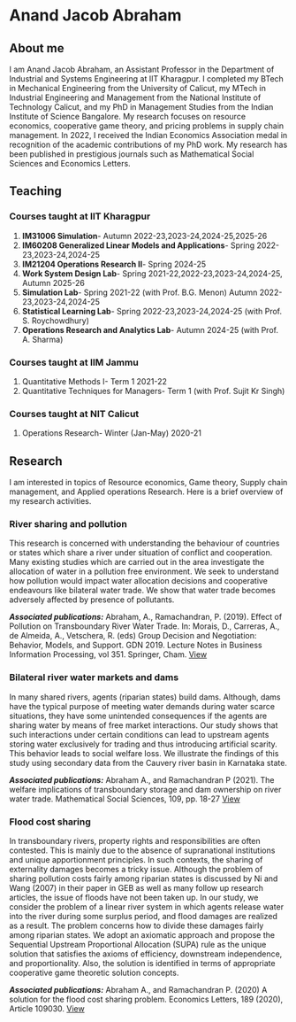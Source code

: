 # Anand Jacob Abraham

## About me

I am Anand Jacob Abraham, an Assistant Professor in the Department of Industrial and Systems Engineering at IIT Kharagpur. I completed my BTech in Mechanical Engineering from the University of Calicut, my MTech in Industrial Engineering and Management from the National Institute of Technology Calicut, and my PhD in Management Studies from the Indian Institute of Science Bangalore. My research focuses on resource economics, cooperative game theory, and pricing problems in supply chain management. In 2022, I received the Indian Economics Association medal in recognition of the academic contributions of my PhD work. My research has been published in prestigious journals such as Mathematical Social Sciences and Economics Letters.

## Teaching 

### Courses taught at IIT Kharagpur

1. **IM31006 Simulation**- Autumn 2022-23,2023-24,2024-25,2025-26
2. **IM60208 Generalized Linear Models and Applications**- Spring 2022-23,2023-24,2024-25
3. **IM21204 Operations Research II**- Spring 2024-25
4. **Work System Design Lab**- Spring 2021-22,2022-23,2023-24,2024-25, Autumn 2025-26
5. **Simulation Lab**- Spring 2021-22 (with Prof. B.G. Menon) Autumn 2022-23,2023-24,2024-25
6. **Statistical Learning Lab**- Spring 2022-23,2023-24,2024-25 (with Prof. S. Roychowdhury)
7. **Operations Research and Analytics Lab**- Autumn 2024-25 (with Prof. A. Sharma)

### Courses taught at IIM Jammu
1. Quantitative Methods I- Term 1 2021-22
2. Quantitative Techniques for Managers- Term 1 (with Prof. Sujit Kr Singh) 
### Courses taught at NIT Calicut
1. Operations Research- Winter (Jan-May) 2020-21

## Research

I am interested in topics of Resource economics, Game theory, Supply chain management, and Applied operations Research. Here is a brief overview of my research activities.

### River sharing and pollution
This research is concerned with understanding the behaviour of countries or states which share a river under situation of conflict and cooperation. Many existing studies which are carried out in the area investigate the allocation of water in a pollution free environment. We seek to understand how pollution would impact water allocation decisions and cooperative endeavours like bilateral water trade. We show that water trade becomes adversely affected by presence of pollutants.

***Associated publications:***
Abraham, A., Ramachandran, P. (2019). Effect of Pollution on Transboundary River Water Trade. In: Morais, D., Carreras, A., de Almeida, A., Vetschera, R. (eds) Group Decision and Negotiation: Behavior, Models, and Support. GDN 2019. Lecture Notes in Business Information Processing, vol 351. Springer, Cham. [View](https://www.google.com/url?q=https%3A%2F%2Flink.springer.com%2Fchapter%2F10.1007%2F978-3-030-21711-2_12&sa=D)

### Bilateral river water markets and dams
In many shared rivers, agents (riparian states) build dams. Although, dams have the typical purpose of meeting water demands during water scarce situations, they have some unintended consequences if the agents are sharing water by means of free market interactions. Our study shows that such interactions under certain conditions can lead to upstream agents storing water exclusively for trading and thus introducing artificial scarity. This behavior leads to social welfare loss. We illustrate the findings of this study using secondary data from the Cauvery river basin in Karnataka state.

***Associated publications:***
Abraham A., and Ramachandran P (2021).  The welfare implications of transboundary storage and dam ownership on river water trade. Mathematical Social Sciences, 109, pp. 18-27  [View](https://www.google.com/url?q=https%3A%2F%2Fwww.sciencedirect.com%2Fscience%2Farticle%2Fpii%2FS0165489620300949&sa=D)

### Flood cost sharing
In transboundary rivers, property rights and responsibilities are often contested. This is mainly due to the absence of supranational institutions and unique apportionment principles. In such contexts, the sharing of externality damages becomes a tricky issue. Although the problem of sharing pollution costs fairly among riparian states is discussed by Ni and Wang (2007) in their paper in GEB as well as many follow up research articles, the issue of floods have not been taken up. In our study, we consider the problem of a linear river system in which agents release water into the river during some surplus period, and flood damages are realized as a result. The problem concerns how to divide these damages fairly among riparian states. We adopt an axiomatic approach and propose the Sequential Upstream Proportional Allocation (SUPA) rule as the unique solution that satisfies the axioms of efficiency, downstream independence, and proportionality. Also, the solution is identified in terms of appropriate cooperative game theoretic solution concepts. 

***Associated publications:***
Abraham A., and Ramachandran P. (2020) A solution for the flood cost sharing problem. Economics Letters, 189 (2020), Article 109030. [View](https://www.sciencedirect.com/science/article/pii/S0165176520300495)

